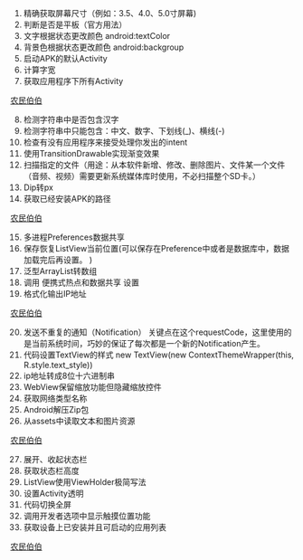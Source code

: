 1. 精确获取屏幕尺寸（例如：3.5、4.0、5.0寸屏幕)
2. 判断是否是平板（官方用法）
3. 文字根据状态更改颜色 android:textColor 
4. 背景色根据状态更改颜色 android:backgroup
5. 启动APK的默认Activity
6. 计算字宽
7. 获取应用程序下所有Activity

[农民伯伯](http://www.cnblogs.com/over140/archive/2012/09/26/2611999.html)

8. 检测字符串中是否包含汉字
9. 检测字符串中只能包含：中文、数字、下划线(_)、横线(-)
10. 检查有没有应用程序来接受处理你发出的intent
11. 使用TransitionDrawable实现渐变效果
12. 扫描指定的文件（用途：从本软件新增、修改、删除图片、文件某一个文件（音频、视频）需要更新系统媒体库时使用，不必扫描整个SD卡。）
13. Dip转px
14. 获取已经安装APK的路径

[农民伯伯](http://www.cnblogs.com/over140/archive/2013/03/05/2706068.html)

15. 多进程Preferences数据共享
16. 保存恢复ListView当前位置(可以保存在Preference中或者是数据库中，数据加载完后再设置。 )
17. 泛型ArrayList转数组
18. 调用 便携式热点和数据共享 设置
19. 格式化输出IP地址

[农民伯伯](http://www.cnblogs.com/over140/archive/2013/05/20/2948239.html)


20. 发送不重复的通知（Notification）
	关键点在这个requestCode，这里使用的是当前系统时间，巧妙的保证了每次都是一个新的Notification产生。 
21. 代码设置TextView的样式
	new TextView(new ContextThemeWrapper(this, R.style.text_style))
22. ip地址转成8位十六进制串	
23. WebView保留缩放功能但隐藏缩放控件
24. 获取网络类型名称
25. Android解压Zip包
26. 从assets中读取文本和图片资源

[农民伯伯](http://www.cnblogs.com/over140/p/3133262.html)

27. 展开、收起状态栏 
28. 获取状态栏高度
29. ListView使用ViewHolder极简写法
30. 设置Activity透明
31. 代码切换全屏
32. 调用开发者选项中显示触摸位置功能
33. 获取设备上已安装并且可启动的应用列表

[农民伯伯](http://www.cnblogs.com/over140/p/4062209.html)
